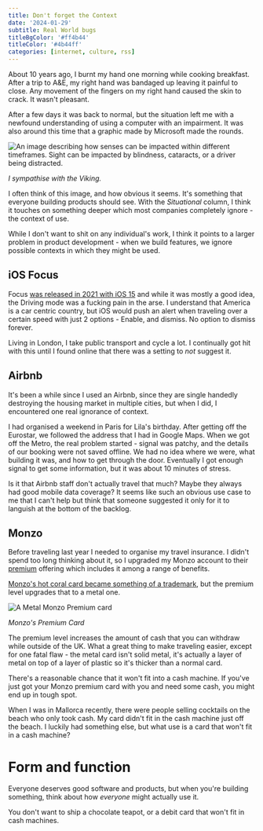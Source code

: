 ```yaml
---
title: Don't forget the Context
date: '2024-01-29'
subtitle: Real World bugs
titleBgColor: '#ff4b44'
titleColor: '#4b44ff'
categories: [internet, culture, rss]
---
```


About 10 years ago, I burnt my hand one morning while cooking breakfast. After a trip to A&E, my right hand was bandaged up leaving it painful to close. Any movement of the fingers on my right hand caused the skin to crack. It wasn't pleasant.

After a few days it was back to normal, but the situation left me with a newfound understanding of using a computer with an impairment. It was also around this time that a graphic made by Microsoft made the rounds.

![An image describing how senses can be impacted within different timeframes. Sight can be impacted by blindness, cataracts, or a driver being distracted.](/images/blog/dont-forget-the-context/inclusive_design.jpg)

_I sympathise with the Viking._

I often think of this image, and how obvious it seems. It's something that everyone building products should see. With the _Situational_ column, I think it touches on something deeper which most companies completely ignore - the context of use.

While I don't want to shit on any individual's work, I think it points to a larger problem in product development - when we build features, we ignore possible contexts in which they might be used.

## iOS Focus

Focus [was released in 2021 with iOS 15](https://www.theverge.com/22726456/ios-15-iphone-focus-distractions-how-to) and while it was mostly a good idea, the Driving mode was a fucking pain in the arse. I understand that America is a car centric country, but iOS would push an alert when traveling over a certain speed with just 2 options - Enable, and dismiss. No option to dismiss forever.

Living in London, I take public transport and cycle a lot. I continually got hit with this until I found online that there was a setting to _not_ suggest it.

## Airbnb

It's been a while since I used an Airbnb, since they are single handedly destroying the housing market in multiple cities, but when I did, I encountered one real ignorance of context.

I had organised a weekend in Paris for Lila's birthday. After getting off the Eurostar, we followed the address that I had in Google Maps. When we got off the Metro, the real problem started - signal was patchy, and the details of our booking were not saved offline. We had no idea where we were, what building it was, and how to get through the door. Eventually I got enough signal to get some information, but it was about 10 minutes of stress.

Is it that Airbnb staff don't actually travel that much? Maybe they always had good mobile data coverage? It seems like such an obvious use case to me that I can't help but think that someone suggested it only for it to languish at the bottom of the backlog.

## Monzo

Before traveling last year I needed to organise my travel insurance. I didn't spend too long thinking about it, so I upgraded my Monzo account to their [premium](https://monzo.com/monzo-premium/) offering which includes it among a range of benefits.

[Monzo's hot coral card became something of a trademark](https://www.wired.co.uk/article/monzo-card-design), but the premium level upgrades that to a metal one.

![A Metal Monzo Premium card](/images/blog/dont-forget-the-context/monzo_premium.jpg)

_Monzo's Premium Card_

The premium level increases the amount of cash that you can withdraw while outside of the UK. What a great thing to make traveling easier, except for one fatal flaw - the metal card isn't solid metal, it's actually a layer of metal on top of a layer of plastic so it's thicker than a normal card.

There's a reasonable chance that it won't fit into a cash machine. If you've just got your Monzo premium card with you and need some cash, you might end up in tough spot.

When I was in Mallorca recently, there were people selling cocktails on the beach who only took cash. My card didn't fit in the cash machine just off the beach. I luckily had something else, but what use is a card that won't fit in a cash machine?

# Form and function

Everyone deserves good software and products, but when you're building something, think about how _everyone_ might actually use it.

You don't want to ship a chocolate teapot, or a debit card that won't fit in cash machines.
